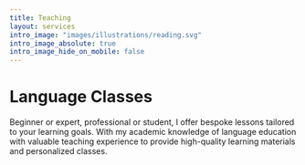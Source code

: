 ```yaml
---
title: Teaching
layout: services
intro_image: "images/illustrations/reading.svg"
intro_image_absolute: true
intro_image_hide_on_mobile: false
---
```


# Language Classes

Beginner or expert, professional or student, I offer bespoke lessons tailored to your learning goals. With my academic knowledge of language education with valuable teaching experience to provide high-quality learning materials and personalized classes. 
